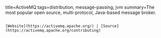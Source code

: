 title=ActiveMQ
tags=distribution, message-passing, jvm
summary=The most popular open source, multi-protocol, Java-based message broker.
~~~~~~

[Website](https://activemq.apache.org/) | [Source](https://activemq.apache.org/contributing)

